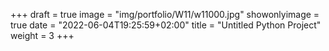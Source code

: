 +++
draft = true
image = "img/portfolio/W11/w11000.jpg"
showonlyimage = true
date = "2022-06-04T19:25:59+02:00"
title = "Untitled Python Project"
weight = 3
+++

